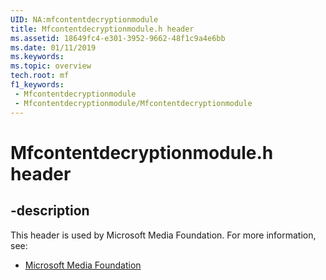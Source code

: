 ```yaml
---
UID: NA:mfcontentdecryptionmodule
title: Mfcontentdecryptionmodule.h header
ms.assetid: 18649fc4-e301-3952-9662-48f1c9a4e6bb
ms.date: 01/11/2019
ms.keywords: 
ms.topic: overview
tech.root: mf
f1_keywords:
 - Mfcontentdecryptionmodule
 - Mfcontentdecryptionmodule/Mfcontentdecryptionmodule
---
```


# Mfcontentdecryptionmodule.h header


## -description

This header is used by Microsoft Media Foundation. For more information, see:

- [Microsoft Media Foundation](../_mf/index.md)

